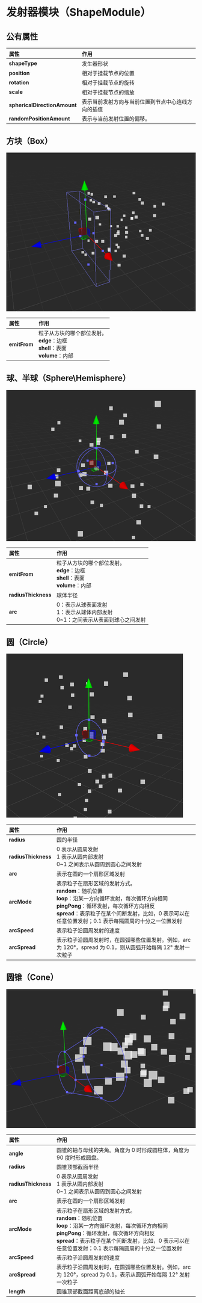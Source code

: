# 发射器模块（ShapeModule）

## 公有属性

属性 | 作用
:---|:---
**shapeType** | 发生器形状
**position** | 相对于挂载节点的位置
**rotation** | 相对于挂载节点的旋转
**scale** | 相对于挂载节点的缩放
**sphericalDirectionAmount** | 表示当前发射方向与当前位置到节点中心连线方向的插值
**randomPositionAmount** | 表示与当前发射位置的偏移。

## 方块（Box）

![](particle-system/box_emitter.png)

属性 | 作用
:---|:---
**emitFrom** | 粒子从方块的哪个部位发射。<br>**edge**：边框<br>**shell**：表面<br>**volume**：内部

## 球、半球（Sphere\Hemisphere）

![](particle-system/sphere_emitter.png)

属性| 作用
:---|:---
**emitFrom** | 粒子从方块的哪个部位发射。<br>**edge**：边框<br>**shell**：表面<br>**volume**：内部
**radiusThickness** | 球体半径
**arc** | 0：表示从球表面发射<br>1：表示从球体内部发射<br>0~1：之间表示从表面到球心之间发射

## 圆（Circle）

![](particle-system/circle_emitter.png)

属性| 作用
:---|:---
**radius** | 圆的半径
**radiusThickness** | 0 表示从圆周发射<br>1 表示从圆内部发射<br>0~1 之间表示从圆周到圆心之间发射
**arc** | 表示在圆的一个扇形区域发射
**arcMode** | 表示粒子在扇形区域的发射方式。<br>**random**：随机位置<br>**loop**：沿某一方向循环发射，每次循环方向相同<br>**pingPong**：循环发射，每次循环方向相反<br>**spread**：表示粒子在某个间断发射，比如，0 表示可以在任意位置发射；0.1 表示每隔圆周的十分之一位置发射
**arcSpeed**|表示粒子沿圆周发射的速度
**arcSpread**|表示粒子沿圆周发射时，在圆弧哪些位置发射。例如，arc 为 120°，spread 为 0.1，则从圆弧开始每隔 12° 发射一次粒子

## 圆锥（Cone）

![](particle-system/cone_emitter.png)

属性| 作用
:---|:---
**angle** | 圆锥的轴与母线的夹角。角度为 0 时形成圆柱体，角度为 90 度时形成圆盘。
**radius** |圆锥顶部截面半径
**radiusThickness** | 0 表示从圆周发射<br>1 表示从圆内部发射<br>0~1 之间表示从圆周到圆心之间发射
**arc** | 表示在圆的一个扇形区域发射
**arcMode** | 表示粒子在扇形区域的发射方式。<br>**random**：随机位置<br>**loop**：沿某一方向循环发射，每次循环方向相同<br>**pingPong**：循环发射，每次循环方向相反<br>**spread**：表示粒子在某个间断发射，比如，0 表示可以在任意位置发射；0.1 表示每隔圆周的十分之一位置发射
**arcSpeed**|表示粒子沿圆周发射的速度
**arcSpread**|表示粒子沿圆周发射时，在圆弧哪些位置发射。例如，arc 为 120°，spread 为 0.1，表示从圆弧开始每隔 12° 发射一次粒子
**length** |圆锥顶部截面距离底部的轴长